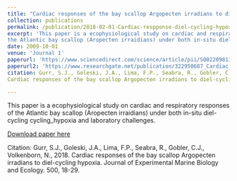 ```yaml
---
title: "Cardiac responses of the bay scallop Argopecten irradians to diel-cycling hypoxia"
collection: publications
permalink: /publication/2018-02-01-Cardiac-respponse-diel-cycling-hypoxia
excerpt: 'This paper is a ecophysiological study on cardiac and respiratory responses of
the Atlantic bay scallop (Aropecten irraidians) under both in-situ diel-cycling cycling_hypoxia and laboratory challenges.'
date: 2009-10-01
venue: 'Journal 1'
paperurl: 'https://www.sciencedirect.com/science/article/pii/S0022098117304185'
paperurl2: 'https://www.researchgate.net/publication/322950687_Cardiac_responses_of_the_bay_scallop_Argopecten_irradians_to_diel-cycling_hypoxia'
citation: Gurr, S.J., Goleski, J.A., Lima, F.P., Seabra, R., Gobler, C.J., Volkenborn, N., 2018.
Cardiac responses of the bay scallop Argopecten irradians to diel-cycling hypoxia. Journal of Experimental Marine Biology and Ecology. 500, 18-29.

---
```

This paper is a ecophysiological study on cardiac and respiratory responses of
the Atlantic bay scallop (Aropecten irraidians) under both in-situ diel-cycling cycling_hypoxia and laboratory challenges.

[Download paper here](http://academicpages.github.io/files/paper1.pdf)

Citation: Gurr, S.J., Goleski, J.A., Lima, F.P., Seabra, R., Gobler, C.J., Volkenborn, N., 2018.
Cardiac responses of the bay scallop Argopecten irradians to diel-cycling hypoxia. Journal of Experimental Marine Biology and Ecology. 500, 18-29.
